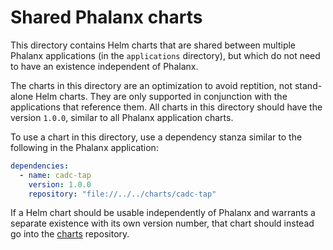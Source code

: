 # Shared Phalanx charts

This directory contains Helm charts that are shared between multiple Phalanx applications (in the `applications` directory), but which do not need to have an existence independent of Phalanx.

The charts in this directory are an optimization to avoid reptition, not stand-alone Helm charts.
They are only supported in conjunction with the applications that reference them.
All charts in this directory should have the version `1.0.0`, similar to all Phalanx application charts.

To use a chart in this directory, use a dependency stanza similar to the following in the Phalanx application:

```yaml
dependencies:
  - name: cadc-tap
    version: 1.0.0
    repository: "file://../../charts/cadc-tap"
```

If a Helm chart should be usable independently of Phalanx and warrants a separate existence with its own version number, that chart should instead go into the [charts](https://github.com/lsst-sqre/charts) repository.
